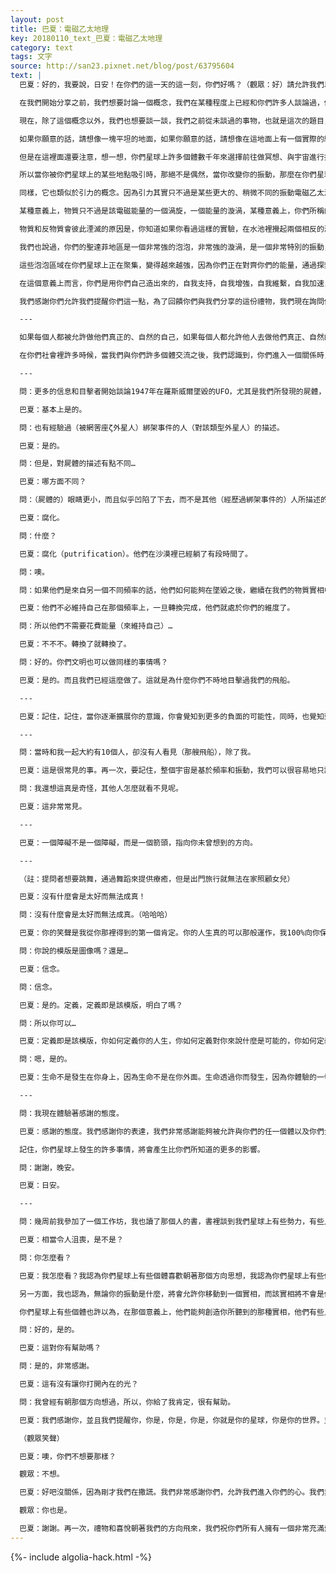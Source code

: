 ```yaml
---
layout: post
title: 巴夏：電磁乙太地理
key: 20180110_text_巴夏：電磁乙太地理
category: text
tags: 文字
source: http://san23.pixnet.net/blog/post/63795604
text: |
  巴夏：好的，我要說，日安！在你們的這一天的這一刻，你們好嗎？（觀眾：好）請允許我們以如下的方式開始這次互動，首先，再一次地，感謝你們每一位個體，以及你們集體，和我們共同創造了這場互動。我們感謝你們願意作為你們文明的大使，及允許我作為我的文明的大使，作為我們的星際聯邦的代表，據我們感知有朝一日你們也會成為其一員。我們感謝你們創造了這些互動，讓我們得以體驗你們獨特呈現的意識之禮物，讓我們也得以從你們身上學習到更多無限造物（主）在全體存在中表達自己的方式。

  在我們開始分享之前，我們想要討論一個概念，我們在某種程度上已經和你們許多人談論過，你們所稱的聖達菲（Santa fe）地區，具有某種頻率，與你們星球上許多其它的電磁渦旋點有些不同。聖達菲地區具有的振動，與許多其它星球上的類似振動相連接，所以你可以說，事實上，其它星球上也有聖達菲，當然了，和你們星球上的外表不同，但是振動頻率是一樣的，因而，由於振動法則—相似的頻率會彼此相吸，你們會發現，你們聖達菲地區的頻率，類似於其它星球上的其它聖達菲地區的頻率，會讓你們在能量上連接到那些地區。並且，在正確的狀態下，從所有那些振動頻率重疊的地區接收到信息，所以，你們的聖達菲地區是一個非常活躍的知識和信息中心，並且在接下來的幾年會繼續擴大。

  現在，除了這個概念以外，我們也想要談一談，我們之前從未談過的事物，也就是這次的題目，我們將稱它為「電磁乙太地理」（Electro Magnetheric Geography）。讓我們來解釋一下，它其實相當簡單。這個概念只不過是，在某些地區，從物理上而言，代表了電磁乙太能量的某些集中，你們通常將電磁乙太能量稱為電磁場，但其實它要比那多得多，我們稱其為電磁乙太場，同等於電磁乙太能量。這個場，在你們星球的網格中以某些方式被集中，而這些聚集會創造出某些效應，這其實是個比較簡單的概念，但是你們可能從未以這種方式來看待過。

  如果你願意的話，請想像一塊平坦的地面，如果你願意的話，請想像在這地面上有一個實際的縱橫線條的網格，類似於你們星球的地圖上的網格，現在，想像你讓某些地區的地表隆起或者下沉，在你的想像中勾畫出這網格因而發生的扭曲，想像線條發生了彎曲，以適應地表的沉降，並注意到在此過程中這些線條開始以某些方式相交、聚集成一團，代表了能量的聚集，所以這背後的概念是，要認識到你們所謂的物理的、物質的地理，真的只不過是電磁場所形成的聚集、排列、組合，在你們的物質實相中，被你們所稱的陸地（構成你們星球的物質材料）的隆起和下沉所代表。

  但是在這裡面還要注意，想一想，你們星球上許多個體數千年來選擇前往做冥想、與宇宙進行接觸的地方，一般而言，你們選擇的冥想地點通常是山頂。為什麼呢？雖然還有許多其它地點也代表了很好的冥想地點，但是一般來說，山頂，從電磁乙太角度而言，確實是一個集中的電磁能量的尖峰。所以，在那裡，在那個特別的電磁翹曲點，升起為一個高峰，電磁能量在那裡被集中，當它與其它的電磁能量相連接時，可以清楚的接收、傳送代表你們物質形態、物質身體的電磁脈衝，就像是直接站在一個聚集的電磁乙太流的變壓器、或流體、或載波線路、或載波的路徑中央，通過這些在你們地理上、在你們電磁乙太地理上的扭曲，讓你能夠更有效地傳送，得到更大的增強。

  所以當你被你們星球上的某些地點吸引時，那絕不是偶然，當你改變你的振動，那麼在你們星球上的電磁乙太場中就會有代表性的點，更加有助於將你磁化（迷住）、誘使你到那些地點，與那些地點同步，與電磁場和諧同步，給你更大程度的可能性將你的思維顯化在物質實相裡。

  同樣，它也類似於引力的概念。因為引力其實只不過是某些更大的、稍微不同的振動電磁乙太流體場的集中、扭曲。因此你會發現引力，其實質其實並不是物質的屬性，而是這個場自身內的扭曲—你們稱其為物質。現在，你們的一些科學家已經明白這一點很久了，但是和我們所要表達的意思還是有一點點的不同，要明白的是，引力其實只不過是，相似振動與相似振動之間相互的吸引，其實並不是原子作用或引力子作用，如你們一些科學家所猜想的。它是相似振動與相似振動之間的吸引，基於整體的在電磁乙太場中意外出現的扭曲、頻率。

  某種意義上，物質只不過是該電磁能量的一個渦旋，一個能量的漩渦，某種意義上，你們所稱的原子其實是空的空間，但是它們的運動，它們的旋轉，某種意義上，它們的循環運動，讓它們得以以某些方式彼此相互作用，常常，你們所稱的雙粒子，實際上，只不過是一個循環運動的不同的兩端，或一個旋轉的能量的管子。同樣，你們有物質和反物質的宇宙，一個是朝一個方向旋轉，但是另一個是朝另一個方向旋轉—即你們所稱的反物質宇宙。

  物質和反物質會彼此湮滅的原因是，你知道如果你看過這樣的實驗，在水池裡攪起兩個相反的漩渦，以相反的方向旋轉，如果它們相遇，它們就會單純地相互抵消，回歸到它們所源自的平坦電磁乙太能量。這就是物質的實質—旋轉的渦旋。這些渦旋會積累起來，彼此增強，創造出更大的渦旋，以及更大的渦旋，擁有自己的某些振動模式，並吸引較小的渦旋到自己身上來，加入到總體的動量裡，所以在某種意義上它們使用你加入到它們的動量裡，你也可以使用它們加入到你的動量裡，變成同一股電磁乙太漩渦，以此將你自己放大。

  我們也說過，你們的聖達菲地區是一個非常強的泡泡，非常強的漩渦，是一個非常特別的振動，如我們剛剛說的，與許多其它星球的振動相連、相關。在渦旋的中心，距離、時間沒有意義，因為，再一次要記住，你們的空間和時間的概念，基本上只是在，電磁乙太網格上平坦的部分，才會被充分地感受到。而在漩渦扭曲中，時間和空間變得失去了意義，當你停留在你自己的中心時，當你被吸引、流入漩渦的中心，或是獨立實相泡泡的中心—如我們有時候對它們的稱呼，你將開始感受到一種沒有時間、永恆的此刻、時間的停止、神秘的感受—如你們有時候對它的描述，一種沒有空間，事情的發生不花費時間也不佔據空間，或是佔據了所有空間所有時間，基本上都是一樣的意思。

  這些泡泡區域在你們星球上正在聚集，變得越來越強，因為你們正在對齊你們的能量，通過探索和檢視這些有關你們意識的概念，你們正在增加總體的動量，增強你們星球完全對齊的能力。經由這些渦旋的聯結、經由這些網格、經由這些網絡，你們的每一個念頭，每一個信念，每一個情感，都在改變著這電磁乙太流體海洋的渦旋和流動。你們被浸泡在這海洋中，事實上你們是用它造出來的，因為你們自己從物質角度而言不過是該流體的聚集。你們的意識，本身，誕生了這流體，並從中結晶出你們的物質表現的自己。

  在這個意義上而言，你們是用你們自己造出來的，自我支持，自我增強，自我維繫，自我加速，你們是同質的，而你們體驗的任何分化，是由於你們加在該流體上的特定振動模式、從而得到不同的結晶。但是如果你們明白到那些差異是你們創造的，明白到是你們做的，你們就可以消除那些差異，並得到之前一直顯得是遙遠的發生、遙遠的對象的即刻手邊效果。因為都是用你們造出來的，都是漂浮在電磁乙太流體海洋中的延伸—也就是你們意識的物質版本。再一次我們提醒你，我們提醒你，你的意識不在你的身體裡，你的身體在你的意識裡，你正夢見自己身處物質實相中，你可以在這個夢裡做你想要做的夢。

  我們感謝你們允許我們提醒你們這一點，為了回饋你們與我們分享的這份禮物，我們現在詢問你們，我們文明以何種方式可以服務你們文明？你們可以開始分享。

  ---

  如果每個人都被允許做他們真正的、自然的自己，如果每個人都允許他人去做他們真正、自然的自己，不把「你應該是什麼樣」以及「他們應該是什麼樣」的恐懼帶入到人際關係裡，當每個人都是他們真正的、自然的自己，每個人都會相互嚙合，相互協作，並且擁有清楚的洞徹，毫不模糊地知道他們與彼此發生互動的原因，以及他們應該從中學到什麼。

  在你們社會裡許多時候，當我們與你們許多個體交流之後，我們認識到，你們進入一個關係時，已經背負著對另一個人的期望的包袱，即你認為他應該是什麼樣，而不是允許他在關係中做本然的自己。大部分的任何的關係，基本上的目的是，給你一個反映，反映給你你想要成為什麼，並讓另一個人反映給你你需要知道的關於你自己的事情，從而讓你可以決定你想要成為什麼樣的人，並提供給對方同樣的服務。而不是把他們塑造成你認為他們應該是的樣子。

  ---

  問：更多的信息和目擊者開始談論1947年在羅斯威爾墜毀的UFO，尤其是我們所發現的屍體，你曾說到這些生命來自網罟座ζ（希臘字母Zeta）。

  巴夏：基本上是的。

  問：也有經驗過（被網罟座ζ外星人）綁架事件的人（對該類型外星人）的描述。

  巴夏：是的。

  問：但是，對屍體的描述有點不同…

  巴夏：哪方面不同？

  問：（屍體的）眼睛更小，而且似乎凹陷了下去，而不是其他（經歷過綁架事件的）人所描述的樣子。

  巴夏：腐化。

  問：什麼？

  巴夏：腐化（putrification）。他們在沙漠裡已經躺了有段時間了。

  問：噢。

  問：如果他們是來自另一個不同頻率的話，他們如何能夠在墜毀之後，繼續在我們的物質實相中保持他們的實體性？

  巴夏：他們不必維持自己在那個頻率上，一旦轉換完成，他們就處於你們的維度了。

  問：所以他們不需要花費能量（來維持自己）…

  巴夏：不不不。轉換了就轉換了。

  問：好的。你們文明也可以做同樣的事情嗎？

  巴夏：是的。而且我們已經這麼做了。這就是為什麼你們不時地目擊過我們的飛船。

  ---

  巴夏：記住，記住，當你逐漸擴展你的意識，你會覺知到更多的負面的可能性，同時，也覺知到更多的正面的可能性。

  ---

  問：當時和我一起大約有10個人，卻沒有人看見（那艘飛船），除了我。

  巴夏：這是很常見的事。再一次，要記住，整個宇宙是基於頻率和振動，我們可以很容易地只讓我們自己和其它我們選擇的人，調節我們的振動到某個點、某個音高，真切地、確實地、調節到、調頻到某一個特定的個體，而任何其它的人都無法看見。

  問：我還想這真是奇怪，其他人怎麼就看不見呢。

  巴夏：這非常常見。

  ---

  巴夏：一個障礙不是一個障礙，而是一個箭頭，指向你未曾想到的方向。

  ---

  （註：提問者想要跳舞，通過舞蹈來提供療癒，但是出門旅行就無法在家照顧女兒）

  巴夏：沒有什麼會是太好而無法成真！

  問：沒有什麼會是太好而無法成真。（哈哈哈）

  巴夏：你的笑聲是我從你那裡得到的第一個肯定。你的人生真的可以那般運作，我100%向你保證，只要你允許它，只要你允許它，只要你允許它，你不必強迫它，你不必費力實現它，你只需要允許它，它就會實現。而為了允許它，你唯一需要做的，是創造那個模版、那個定義，從而讓它能夠經由（該信念模版）到來。而它會採取你所創造的模版的形式到來。生命不會做任何別的事情，生命只是回映你發出的（信念）。所以，發射出你所偏好的定義，那就是你將會得到的。明白了嗎？

  問：你說的模版是圖像嗎？還是…

  巴夏：信念。

  問：信念。

  巴夏：是的。定義，定義即是該模版，明白了嗎？

  問：所以你可以…

  巴夏：定義即是該模版，你如何定義你的人生，你如何定義對你來說什麼是可能的，你如何定義你在生命中所偏好的是什麼，創造出模版，然後通過該模版你的人生將會顯化。該模版是你，因為你的人生通過你而顯化。人生不是發生在你身上，而是經由你而發生。你明白嗎？

  問：嗯，是的。

  巴夏：生命不是發生在你身上，因為生命不是在你外面。生命透過你而發生，因為你體驗的一切外面的那些事都是在（內在）這裡創造的。（外在的）這個是（內在的）這個的回映，是一個反映，為的是告訴你，如果你看到的不是你所偏好的，那是因為你有一個你不需要的信念。改變該信念，轉變該信念，（外在的）這個自然會改變。如果你希望你們星球改變，那就改變你自己。你會的。你就是模版。你說出的話語必將成真。為什麼？因為這是你說出的話語。你不需要另一個理由。所以宣告你（作為你的星球）的保姆身份吧。（雙關語：登廣告為你女兒找個保姆吧。）

  ---

  問：我現在體驗著感謝的態度。

  巴夏：感謝的態度。我們感謝你的表達，我們非常感謝能夠被允許與你們的任一個體以及你們全體互動，我甚至無法開始向你講述你們對我們社會及其它社會具有怎樣的影響。

  記住，你們星球上發生的許多事情，將會產生比你們所知道的更多的影響。

  問：謝謝，晚安。

  巴夏：日安。

  ---

  問：幾周前我參加了一個工作坊，我也讀了那個人的書，書裡談到我們星球上有些勢力，有些人，企圖打造一個單一全球ZF，企圖廢掉美國憲法，等等。

  巴夏：相當令人沮喪，是不是？

  問：你怎麼看？

  巴夏：我怎麼看？我認為你們星球上有些個體喜歡朝著那個方向思想，我認為你們星球上有些個體是如此地與無限（造物主）相分離以至於他們真的相信那些是真實的可能性、真的有可能，真的以為通過實現那些計劃他們能獲得真正的力量。

  另一方面，我也認為，無論你的振動是什麼，將會允許你移動到一個實相，而該實相將不會是他們所創造或體驗的實相。他們沒有理解到的一件事是，如果他們真的選擇創造和體驗那種實相，根據定義，那是一個分離的體驗，根據定義，必然會從自身內部自己崩塌。而通過創造一個替代系統，讓每一個個體感受到他們自己真實的自我賦權。那樣的話，你們就創造了一個替代系統的振動，讓人們能夠—如果他們想要的話，轉變進入其中。

  你們星球上有些個體也許以為，在那個意義上，他們能夠創造你所聽到的那種實相，他們有些人確實是那麼認為的，因為你們把你們的ZF創造成了那個模式，你們把它們創造成了編造謊言、保守秘密，並且在某種意義上，通常對你們公眾並不懷有多高的尊敬。但你們就是ZF，你們即ZF，當你們表現地如此時，你們將會認識到，你們有能力創造一個替代系統，平行的系統，讓人們可以將兩者進行比較，並轉換到更加偏好的系統。而無論你的振動是什麼，你就會體驗到什麼樣的實相，無論別人對你的意圖是什麼。你只需要保持眼睛睜開，腳踏實地，移向你所偏好的實相。並記住，在那個意義上，對那些希望在陰影中玩耍的存在，你將會變得不可見。你明白嗎？

  問：好的，是的。

  巴夏：這對你有幫助嗎？

  問：是的，非常感謝。

  巴夏：這有沒有讓你打開內在的光？

  問：我曾經有朝那個方向想過，所以，你給了我肯定，很有幫助。

  巴夏：我們感謝你，並且我們提醒你，你是，你是，你是，你就是你的星球，你是你的世界。並且我也提醒你，每一個單獨的個體都會為你們星球帶來巨大的改變。好的，謝謝。現在，請允許我們再一次向你們每一位延伸我們最深的感激，也許下一次我們會試著更加嚴肅一些。

  （觀眾笑聲）

  巴夏：噢，你們不想要那樣？

  觀眾：不想。

  巴夏：好吧沒關係，因為剛才我們在撒謊。我們非常感謝你們，允許我們進入你們的心。我們非常感謝你們，允許你們自己敞開，讓我們能夠體驗你們所提供的一切。你們真的非常特別。

  觀眾：你也是。

  巴夏：謝謝。再一次，禮物和喜悅朝著我們的方向飛來，我們祝你們所有人擁有一個非常充滿愛、充滿能量、充滿喜悅、充滿創造、充滿振奮，以及最重要的，充滿熱情的，夢中人生。日安。
---
```


{%- include algolia-hack.html -%}
